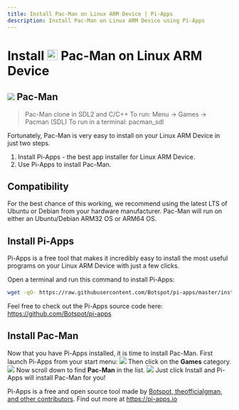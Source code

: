 ```yaml
---
title: Install Pac-Man on Linux ARM Device | Pi-Apps
description: Install Pac-Man on Linux ARM Device using Pi-Apps
---
```

<div class="simple-install-content content">

# Install <img src="/img/app-icons/Pac-Man/icon-64.png" height=24> Pac-Man on Linux ARM Device

## <img src="/img/app-icons/Pac-Man/icon-64.png"> Pac-Man
> Pac-Man clone in SDL2 and C/C++
> To run: Menu -> Games -> Pacman (SDL)
> To run in a terminal: pacman_sdl

Fortunately, Pac-Man is very easy to install on your Linux ARM Device in just two steps.
1. Install Pi-Apps - the best app installer for Linux ARM Device.
2. Use Pi-Apps to install Pac-Man.
</div>
<div class="simple-install-content content">

## Compatibility
For the best chance of this working, we recommend using the latest LTS of Ubuntu or Debian from your hardware manufacturer.
Pac-Man will run on either an Ubuntu/Debian ARM32 OS or ARM64 OS.
</div>
<div class="simple-install-content content">

## Install Pi-Apps

Pi-Apps is a free tool that makes it incredibly easy to install the most useful programs on your Linux ARM Device with just a few clicks.

Open a terminal and run this command to install Pi-Apps:
```bash
wget -qO- https://raw.githubusercontent.com/Botspot/pi-apps/master/install | bash
```
Feel free to check out the Pi-Apps source code here: https://github.com/Botspot/pi-apps
</div>
<div class="simple-install-content content">

## Install Pac-Man

Now that you have Pi-Apps installed, it is time to install Pac-Man.
First launch Pi-Apps from your start menu:
<img src="/img/start-menu.png">
Then click on the <b>Games</b> category.
<img src="/img/category-selections/Games.png">
Now scroll down to find <b>Pac-Man</b> in the list.
<img src="/img/app-icons/Pac-Man/app-selection.png">
Just click Install and Pi-Apps will install Pac-Man for you!
</div>
<div class="simple-install-content content">

Pi-Apps is a free and open source tool made by [Botspot, theofficialgman, and other contributors](/about/#contributors). Find out more at https://pi-apps.io
</div>
